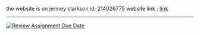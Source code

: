 the website is on jermey clarkson 
id: 214026775
website link : [link](https://wed-2023.github.io/214026775/)

---------------------------------------------------------------------------------------------------------

[![Review Assignment Due Date](https://classroom.github.com/assets/deadline-readme-button-22041afd0340ce965d47ae6ef1cefeee28c7c493a6346c4f15d667ab976d596c.svg)](https://classroom.github.com/a/89IMDEJr)
